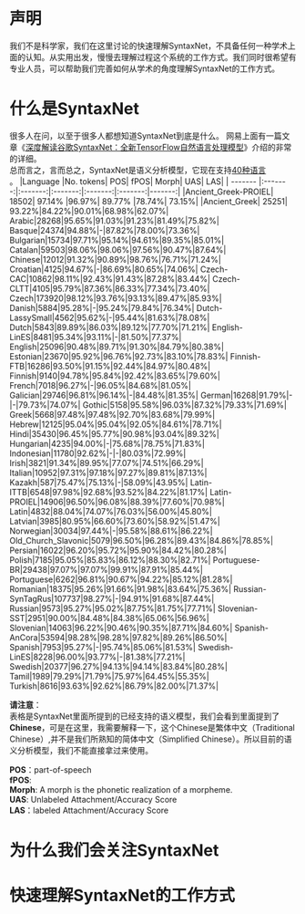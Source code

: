# 声明
我们不是科学家，我们在这里讨论的快速理解SyntaxNet，不具备任何一种学术上面的认知。从实用出发，慢慢去理解过程这个系统的工作方式。我们同时很希望有专业人员，可以帮助我们完善如何从学术的角度理解SyntaxNet的工作方式。

# 什么是SyntaxNet
很多人在问，以至于很多人都想知道SyntaxNet到底是什么。 网易上面有一篇文章《[深度解读谷歌SyntaxNet：全新TensorFlow自然语言处理模型](http://digi.163.com/16/0517/19/BN9S2KU100162OUT.html)》介绍的非常的详细。</br>
总而言之，言而总之，SyntaxNet是语义分析模型，它现在支持[40种语言](https://github.com/tensorflow/models/blob/master/syntaxnet/g3doc/universal.md)</br>。
|Language	|No. tokens|	POS|	fPOS|	Morph|	UAS|	LAS|
| ------- |:-------:|:-------:|:-------:|:-------:|:-------:|-------:|
|Ancient_Greek-PROIEL|	18502|	97.14%	|96.97%|	89.77%	|78.74%|	73.15%|
|Ancient_Greek|	25251| 93.22%|84.22%|90.01%|68.98%|62.07%|
Arabic|28268|95.65%|91.03%|91.23%|81.49%|75.82%|
Basque|24374|94.88%|-|87.82%|78.00%|73.36%|
Bulgarian|15734|97.71%|95.14%|94.61%|89.35%|85.01%|
Catalan|59503|98.06%|98.06%|97.56%|90.47%|87.64%|
Chinese|12012|91.32%|90.89%|98.76%|76.71%|71.24%|
Croatian|4125|94.67%|-|86.69%|80.65%|74.06%|
Czech-CAC|10862|98.11%|92.43%|91.43%|87.28%|83.44%|
Czech-CLTT|4105|95.79%|87.36%|86.33%|77.34%|73.40%|
Czech|173920|98.12%|93.76%|93.13%|89.47%|85.93%|
Danish|5884|95.28%|-|95.24%|79.84%|76.34%|
Dutch-LassySmall|4562|95.62%|-|95.44%|81.63%|78.08%|
Dutch|5843|89.89%|86.03%|89.12%|77.70%|71.21%|
English-LinES|8481|95.34%|93.11%|-|81.50%|77.37%|
English|25096|90.48%|89.71%|91.30%|84.79%|80.38%|
Estonian|23670|95.92%|96.76%|92.73%|83.10%|78.83%|
Finnish-FTB|16286|93.50%|91.15%|92.44%|84.97%|80.48%|
Finnish|9140|94.78%|95.84%|92.42%|83.65%|79.60%|
French|7018|96.27%|-|96.05%|84.68%|81.05%|
Galician|29746|96.81%|96.14%|-|84.48%|81.35%|
German|16268|91.79%|-|-|79.73%|74.07%|
Gothic|5158|95.58%|96.03%|87.32%|79.33%|71.69%|
Greek|5668|97.48%|97.48%|92.70%|83.68%|79.99%|
Hebrew|12125|95.04%|95.04%|92.05%|84.61%|78.71%|
Hindi|35430|96.45%|95.77%|90.98%|93.04%|89.32%|
Hungarian|4235|94.00%|-|75.68%|78.75%|71.83%|
Indonesian|11780|92.62%|-|-|80.03%|72.99%|
Irish|3821|91.34%|89.95%|77.07%|74.51%|66.29%|
Italian|10952|97.31%|97.18%|97.27%|89.81%|87.13%|
Kazakh|587|75.47%|75.13%|-|58.09%|43.95%|
Latin-ITTB|6548|97.98%|92.68%|93.52%|84.22%|81.17%|
Latin-PROIEL|14906|96.50%|96.08%|88.39%|77.60%|70.98%|
Latin|4832|88.04%|74.07%|76.03%|56.00%|45.80%|
Latvian|3985|80.95%|66.60%|73.60%|58.92%|51.47%|
Norwegian|30034|97.44%|-|95.58%|88.61%|86.22%|
Old_Church_Slavonic|5079|96.50%|96.28%|89.43%|84.86%|78.85%|
Persian|16022|96.20%|95.72%|95.90%|84.42%|80.28%|
Polish|7185|95.05%|85.83%|86.12%|88.30%|82.71%|
Portuguese-BR|29438|97.07%|97.07%|99.91%|87.91%|85.44%|
Portuguese|6262|96.81%|90.67%|94.22%|85.12%|81.28%|
Romanian|18375|95.26%|91.66%|91.98%|83.64%|75.36%|
Russian-SynTagRus|107737|98.27%|-|94.91%|91.68%|87.44%|
Russian|9573|95.27%|95.02%|87.75%|81.75%|77.71%|
Slovenian-SST|2951|90.00%|84.48%|84.38%|65.06%|56.96%|
Slovenian|14063|96.22%|90.46%|90.35%|87.71%|84.60%|
Spanish-AnCora|53594|98.28%|98.28%|97.82%|89.26%|86.50%|
Spanish|7953|95.27%|-|95.74%|85.06%|81.53%|
Swedish-LinES|8228|96.00%|93.77%|-|81.38%|77.21%|
Swedish|20377|96.27%|94.13%|94.14%|83.84%|80.28%|
Tamil|1989|79.29%|71.79%|75.97%|64.45%|55.35%|
Turkish|8616|93.63%|92.62%|86.79%|82.00%|71.37%|

**请注意**：</br>
表格是SyntaxNet里面所提到的已经支持的语义模型，我们会看到里面提到了**Chinese**，可是在这里，我需要解释一下，这个Chinese是繁体中文（Traditional Chinese）,并不是我们所熟知的简体中文（Simplified Chinese）。所以目前的语义分析模型，我们不能直接拿过来使用。

**POS**：part-of-speech</br>
**fPOS**:</br>
**Morph**: A morph is the phonetic realization of a morpheme.</br>
**UAS**: Unlabeled Attachment/Accuracy Score</br>
**LAS**：labeled Attachment/Accuracy Score</br>

# 为什么我们会关注SyntaxNet
# 快速理解SyntaxNet的工作方式

